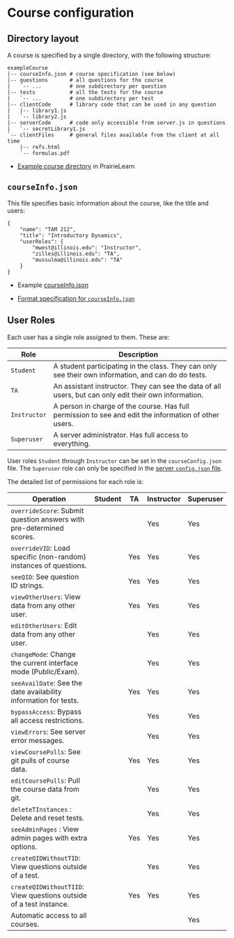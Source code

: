 
# Course configuration

## Directory layout

A course is specified by a single directory, with the following structure:

    exampleCourse
    |-- courseInfo.json # course specification (see below)
    |-- questions       # all questions for the course
    |   `-- ...         # one subdirectory per question
    |-- tests           # all the tests for the course
    |   `-- ...         # one subdirectory per test
    |-- clientCode      # library code that can be used in any question
    |   |-- library1.js
    |   `-- library2.js
    |-- serverCode      # code only accessible from server.js in questions
    |   `-- secretLibrary1.js
    `-- clientFiles     # general files available from the client at all time
        |-- refs.html
        `-- formulas.pdf

* [Example course directory](https://github.com/PrairieLearn/PrairieLearn/blob/master/exampleCourse) in PrairieLearn


## `courseInfo.json`

This file specifies basic information about the course, like the title and users:

    {
        "name": "TAM 212",
        "title": "Introductory Dynamics",
        "userRoles": {
            "mwest@illinois.edu": "Instructor",
            "zilles@illinois.edu": "TA",
            "mussulma@illinois.edu": "TA"
        }
    }

* Example [courseInfo.json](https://github.com/PrairieLearn/PrairieLearn/blob/master/exampleCourse/courseInfo.json)

* [Format specification for `courseInfo.json`](https://github.com/PrairieLearn/PrairieLearn/blob/master/backend/schemas/courseInfo.json)


## User Roles

Each user has a single role assigned to them. These are:

Role         | Description
---          | ---
`Student`    | A student participating in the class. They can only see their own information, and can do do tests.
`TA`         | An assistant instructor. They can see the data of all users, but can only edit their own information.
`Instructor` | A person in charge of the course. Has full permission to see and edit the information of other users.
`Superuser`  | A server administrator. Has full access to everything.

User roles `Student` through `Instructor` can be set in the `courseConfig.json` file. The `Superuser` role can only be specified in the [server `config.json` file](https://github.com/PrairieLearn/PrairieLearn/blob/master/doc/serverConfig.md).

The detailed list of permissions for each role is:

Operation                                                             | Student | TA  | Instructor | Superuser
---                                                                   | ---     | --- | ---        | ---
`overrideScore`: Submit question answers with pre-determined scores.  |         |     | Yes        | Yes
`overrideVID`: Load specific (non-random) instances of questions.     |         | Yes | Yes        | Yes
`seeQID`: See question ID strings.                                    |         | Yes | Yes        | Yes
`viewOtherUsers`: View data from any other user.                      |         | Yes | Yes        | Yes
`editOtherUsers`: Edit data from any other user.                      |         |     | Yes        | Yes
`changeMode`: Change the current interface mode (Public/Exam).        |         |     | Yes        | Yes
`seeAvailDate`: See the date availability information for tests.      |         | Yes | Yes        | Yes
`bypassAccess`: Bypass all access restrictions.                       |         |     | Yes        | Yes
`viewErrors`: See server error messages.                              |         |     | Yes        | Yes
`viewCoursePulls`: See git pulls of course data.                      |         | Yes | Yes        | Yes
`editCoursePulls`: Pull the course data from git.                     |         |     | Yes        | Yes
`deleteTInstances` : Delete and reset tests.                          |         |     | Yes        | Yes
`seeAdminPages` : View admin pages with extra options.                |         | Yes | Yes        | Yes
`createQIDWithoutTID`: View questions outside of a test.              |         |     | Yes        | Yes
`createQIDWithoutTIID`: View questions outside of a test instance.    |         | Yes | Yes        | Yes
Automatic access to all courses.                                      |         |     |            | Yes
